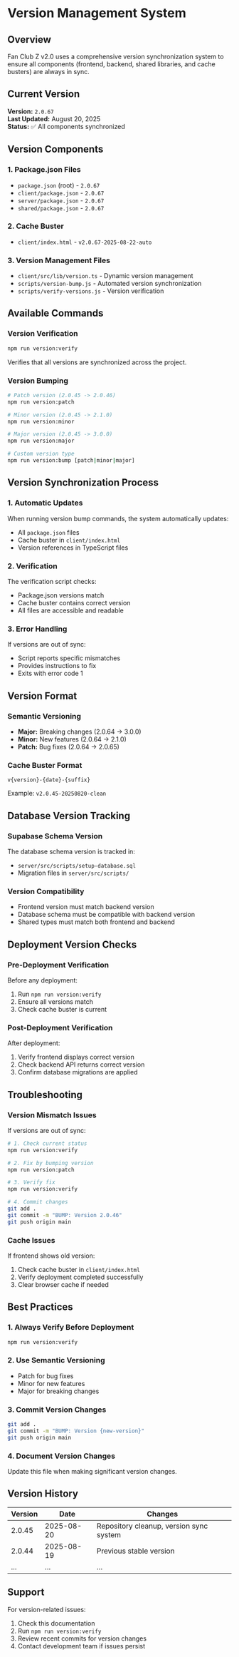 # Version Management System

## Overview

Fan Club Z v2.0 uses a comprehensive version synchronization system to ensure all components (frontend, backend, shared libraries, and cache busters) are always in sync.

## Current Version

**Version:** `2.0.67`  
**Last Updated:** August 20, 2025  
**Status:** ✅ All components synchronized

## Version Components

### 1. Package.json Files
- `package.json` (root) - `2.0.67`
- `client/package.json` - `2.0.67`
- `server/package.json` - `2.0.67`
- `shared/package.json` - `2.0.67`

### 2. Cache Buster
- `client/index.html` - `v2.0.67-2025-08-22-auto`

### 3. Version Management Files
- `client/src/lib/version.ts` - Dynamic version management
- `scripts/version-bump.js` - Automated version synchronization
- `scripts/verify-versions.js` - Version verification

## Available Commands

### Version Verification
```bash
npm run version:verify
```
Verifies that all versions are synchronized across the project.

### Version Bumping
```bash
# Patch version (2.0.45 -> 2.0.46)
npm run version:patch

# Minor version (2.0.45 -> 2.1.0)
npm run version:minor

# Major version (2.0.45 -> 3.0.0)
npm run version:major

# Custom version type
npm run version:bump [patch|minor|major]
```

## Version Synchronization Process

### 1. Automatic Updates
When running version bump commands, the system automatically updates:
- All `package.json` files
- Cache buster in `client/index.html`
- Version references in TypeScript files

### 2. Verification
The verification script checks:
- Package.json versions match
- Cache buster contains correct version
- All files are accessible and readable

### 3. Error Handling
If versions are out of sync:
- Script reports specific mismatches
- Provides instructions to fix
- Exits with error code 1

## Version Format

### Semantic Versioning
- **Major:** Breaking changes (2.0.64 -> 3.0.0)
- **Minor:** New features (2.0.64 -> 2.1.0)
- **Patch:** Bug fixes (2.0.64 -> 2.0.65)

### Cache Buster Format
```
v{version}-{date}-{suffix}
```
Example: `v2.0.45-20250820-clean`

## Database Version Tracking

### Supabase Schema Version
The database schema version is tracked in:
- `server/src/scripts/setup-database.sql`
- Migration files in `server/src/scripts/`

### Version Compatibility
- Frontend version must match backend version
- Database schema must be compatible with backend version
- Shared types must match both frontend and backend

## Deployment Version Checks

### Pre-Deployment Verification
Before any deployment:
1. Run `npm run version:verify`
2. Ensure all versions match
3. Check cache buster is current

### Post-Deployment Verification
After deployment:
1. Verify frontend displays correct version
2. Check backend API returns correct version
3. Confirm database migrations are applied

## Troubleshooting

### Version Mismatch Issues
If versions are out of sync:
```bash
# 1. Check current status
npm run version:verify

# 2. Fix by bumping version
npm run version:patch

# 3. Verify fix
npm run version:verify

# 4. Commit changes
git add .
git commit -m "BUMP: Version 2.0.46"
git push origin main
```

### Cache Issues
If frontend shows old version:
1. Check cache buster in `client/index.html`
2. Verify deployment completed successfully
3. Clear browser cache if needed

## Best Practices

### 1. Always Verify Before Deployment
```bash
npm run version:verify
```

### 2. Use Semantic Versioning
- Patch for bug fixes
- Minor for new features
- Major for breaking changes

### 3. Commit Version Changes
```bash
git add .
git commit -m "BUMP: Version {new-version}"
git push origin main
```

### 4. Document Version Changes
Update this file when making significant version changes.

## Version History

| Version | Date | Changes |
|---------|------|---------|
| 2.0.45 | 2025-08-20 | Repository cleanup, version sync system |
| 2.0.44 | 2025-08-19 | Previous stable version |
| ... | ... | ... |

## Support

For version-related issues:
1. Check this documentation
2. Run `npm run version:verify`
3. Review recent commits for version changes
4. Contact development team if issues persist
